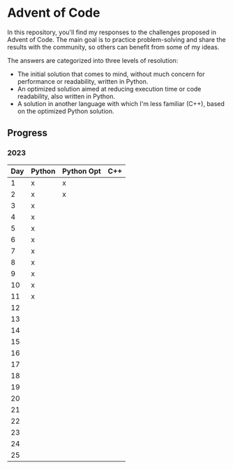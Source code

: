 # Advent of Code

In this repository, you'll find my responses to the challenges proposed in Advent of Code. The main goal is to practice problem-solving and share the results with the community, so others can benefit from some of my ideas.

The answers are categorized into three levels of resolution:
 - The initial solution that comes to mind, without much concern for performance or readability, written in Python.
 - An optimized solution aimed at reducing execution time or code readability, also written in Python.
 - A solution in another language with which I'm less familiar (C++), based on the optimized Python solution.

## Progress

### 2023

| Day | Python | Python Opt | C++ |
|-----|--------|------------|-----|
| 1   |   x    |     x      |     |
| 2   |   x    |     x      |     |
| 3   |   x    |            |     |
| 4   |   x    |            |     |
| 5   |   x    |            |     |
| 6   |   x    |            |     |
| 7   |   x    |            |     |
| 8   |   x    |            |     |
| 9   |   x    |            |     |
| 10  |   x    |            |     |
| 11  |   x    |            |     |
| 12  |        |            |     |
| 13  |        |            |     |
| 14  |        |            |     |
| 15  |        |            |     |
| 16  |        |            |     |
| 17  |        |            |     |
| 18  |        |            |     |
| 19  |        |            |     |
| 20  |        |            |     |
| 21  |        |            |     |
| 22  |        |            |     |
| 23  |        |            |     |
| 24  |        |            |     |
| 25  |        |            |     |
